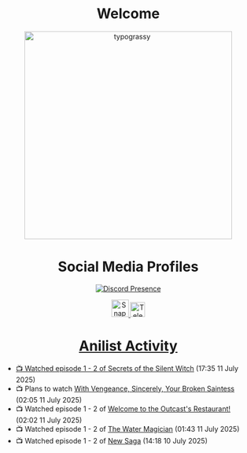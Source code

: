 <div align="center">

# Welcome
<a href="https://github.com/kawarimidoll/typograssy">
    <img alt="typograssy" src="https://typograssy.deno.dev/api?text=%E3%82%88%E3%81%86%E3%81%93%E3%81%9D%E3%81%BF%E3%81%AA%E3%81%95%E3%82%93%20-%20Sheby--&&l0=none&l1=82d9d0&l2=027353&l3=038c4c&l4=01402e&bg=none&frame=none&speed=100&comment=" width="421.99">
</a>

</div>

<div align="center">

# Social Media Profiles

[![Discord Presence](https://lanyard.cnrad.dev/api/612532963938271232)](https://discord.com/users/612532963938271232)


<a href="https://www.snapchat.com/add/a.sheby" title="Snapchat Profile">
    <img src="https://www.freepnglogos.com/uploads/snapchat-logo-png-0.png" width="35" alt="Snapchat Logo" />


<a href="https://t.me/ASheby" title="Telegram Profile">
    <img src="https://www.freepnglogos.com/uploads/telegram-logo-png-0.png" width="30" alt="Telegram Logo" />


</div>

<div align="center">

# Anilist Activity

</div>

<!-- ANILIST_ACTIVITY:start -->

-   📺 Watched episode 1 - 2 of [Secrets of the Silent Witch](https://anilist.co/anime/179966) (17:35 11 July 2025)
-   📺 Plans to watch [With Vengeance, Sincerely, Your Broken Saintess](https://anilist.co/anime/195209) (02:05 11 July 2025)
-   📺 Watched episode 1 - 2 of [Welcome to the Outcast's Restaurant!](https://anilist.co/anime/185544) (02:02 11 July 2025)
-   📺 Watched episode 1 - 2 of [The Water Magician](https://anilist.co/anime/186052) (01:43 11 July 2025)
-   📺 Watched episode 1 - 2 of [New Saga](https://anilist.co/anime/155838) (14:18 10 July 2025)

<!-- ANILIST_ACTIVITY:end -->
